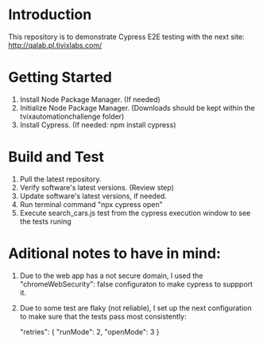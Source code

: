 # Introduction 

This repository is to demonstrate Cypress E2E testing with the next site: http://qalab.pl.tivixlabs.com/

# Getting Started

1.	Install Node Package Manager. (If needed)
2.	Initialize Node Package Manager. (Downloads should be kept within the tvixautomationchallenge folder) 
3.	Install Cypress. (If needed: npm install cypress)

# Build and Test

1. Pull the latest repository.
2. Verify software's latest versions. (Review step)
4. Update software's latest versions, if needed.
5. Run terminal command "npx cypress open" 
6. Execute search_cars.js test from the cypress execution window to see the tests runing

# Aditional notes to have in mind:

1. Due to the web app has a not secure domain, I used the "chromeWebSecurity": false configuraton to make cypress to suppport it.
2. Due to some test are flaky (not reliable), I set up the next configuration to make sure that the tests pass most consistently:

   "retries": {
        "runMode": 2,
        "openMode": 3
    }
